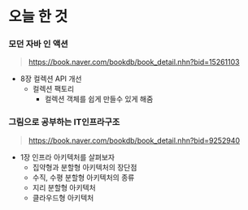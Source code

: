 # 오늘 한 것 

### 모던 자바 인 액션
> https://book.naver.com/bookdb/book_detail.nhn?bid=15261103

- 8장 컬렉션 API 개선
    - 컬렉션 팩토리
        - 컬렉션 객체를 쉽게 만들수 있게 해줌

### 그림으로 공부하는 IT인프라구조
> https://book.naver.com/bookdb/book_detail.nhn?bid=9252940

- 1장 인프라 아키텍처를 살펴보자
    - 집약형과 분할형 아키텍처의 장단점
    - 수직, 수평 분할형 아키텍처의 종류
    - 지리 분할형 아키텍처 
    - 클라우드형 아키텍처